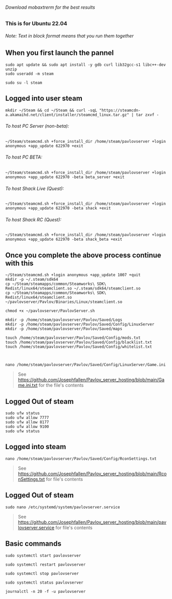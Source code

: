 ###### Download mobaxtrerm for the best results
### This is for Ubuntu 22.04 
###### Note: Text in block format means that you run them together
## When you first launch the pannel
```
sudo apt update && sudo apt install -y gdb curl lib32gcc-s1 libc++-dev unzip
sudo useradd -m steam

sudo su -l steam
```
## Logged into user steam
```
mkdir ~/Steam && cd ~/Steam && curl -sqL "https://steamcdn-a.akamaihd.net/client/installer/steamcmd_linux.tar.gz" | tar zxvf -
```
###### To host PC Server (non-beta):
```
~/Steam/steamcmd.sh +force_install_dir /home/steam/pavlovserver +login anonymous +app_update 622970 +exit
```
###### To host PC BETA:
```
~/Steam/steamcmd.sh +force_install_dir /home/steam/pavlovserver +login anonymous +app_update 622970 -beta beta_server +exit
```
###### To host Shack Live (Quest):
```
~/Steam/steamcmd.sh +force_install_dir /home/steam/pavlovserver +login anonymous +app_update 622970 -beta shack +exit
```
###### To host Shack RC (Quest):
```
~/Steam/steamcmd.sh +force_install_dir /home/steam/pavlovserver +login anonymous +app_update 622970 -beta shack_beta +exit
```
## Once you complete the above process continue with this
```
~/Steam/steamcmd.sh +login anonymous +app_update 1007 +quit
mkdir -p ~/.steam/sdk64
cp ~/Steam/steamapps/common/Steamworks\ SDK\ Redist/linux64/steamclient.so ~/.steam/sdk64/steamclient.so
cp ~/Steam/steamapps/common/Steamworks\ SDK\ Redist/linux64/steamclient.so ~/pavlovserver/Pavlov/Binaries/Linux/steamclient.so

chmod +x ~/pavlovserver/PavlovServer.sh

mkdir -p /home/steam/pavlovserver/Pavlov/Saved/Logs
mkdir -p /home/steam/pavlovserver/Pavlov/Saved/Config/LinuxServer
mkdir -p /home/steam/pavlovserver/Pavlov/Saved/maps

touch /home/steam/pavlovserver/Pavlov/Saved/Config/mods.txt
touch /home/steam/pavlovserver/Pavlov/Saved/Config/blacklist.txt
touch /home/steam/pavlovserver/Pavlov/Saved/Config/whitelist.txt



nano /home/steam/pavlovserver/Pavlov/Saved/Config/LinuxServer/Game.ini
```
> See https://github.com/Josephfallen/Pavlov_server_hosting/blob/main/Game.ini.txt for the file's contents

## Logged Out of steam
```
sudo ufw status
sudo ufw allow 7777
sudo ufw allow 8177
sudo ufw allow 9100
sudo ufw status
```
## Logged into steam
```
nano /home/steam/pavlovserver/Pavlov/Saved/Config/RconSettings.txt
```
> See https://github.com/Josephfallen/Pavlov_server_hosting/blob/main/RconSettings.txt for file's contents
## Logged Out of steam
```
sudo nano /etc/systemd/system/pavlovserver.service
```
> See https://github.com/Josephfallen/Pavlov_server_hosting/blob/main/pavlovserver.service for file's contents
## Basic commands
```
sudo systemctl start pavlovserver

sudo systemctl restart pavlovserver

sudo systemctl stop pavlovserver

sudo systemctl status pavlovserver

journalctl -n 20 -f -u pavlovserver
```
